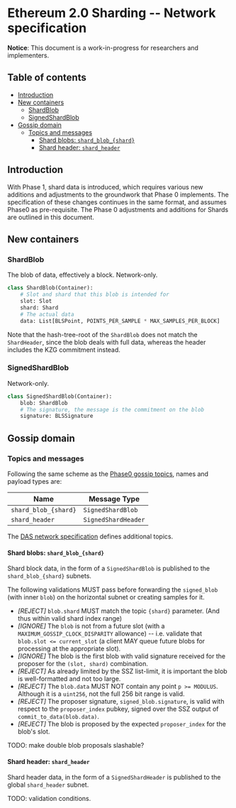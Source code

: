 # Ethereum 2.0 Sharding -- Network specification

**Notice**: This document is a work-in-progress for researchers and implementers.

## Table of contents

<!-- TOC -->
<!-- START doctoc generated TOC please keep comment here to allow auto update -->
<!-- DON'T EDIT THIS SECTION, INSTEAD RE-RUN doctoc TO UPDATE -->

- [Introduction](#introduction)
- [New containers](#new-containers)
  - [ShardBlob](#shardblob)
  - [SignedShardBlob](#signedshardblob)
- [Gossip domain](#gossip-domain)
  - [Topics and messages](#topics-and-messages)
    - [Shard blobs: `shard_blob_{shard}`](#shard-blobs-shard_blob_shard)
    - [Shard header: `shard_header`](#shard-header-shard_header)

<!-- END doctoc generated TOC please keep comment here to allow auto update -->
<!-- /TOC -->


## Introduction

With Phase 1, shard data is introduced, which requires various new additions and adjustments to the groundwork that Phase 0 implements.
The specification of these changes continues in the same format, and assumes Phase0 as pre-requisite. 
The Phase 0 adjustments and additions for Shards are outlined in this document.

## New containers

### ShardBlob

The blob of data, effectively a block. Network-only.

```python
class ShardBlob(Container):
    # Slot and shard that this blob is intended for
    slot: Slot
    shard: Shard
    # The actual data
    data: List[BLSPoint, POINTS_PER_SAMPLE * MAX_SAMPLES_PER_BLOCK]
```

Note that the hash-tree-root of the `ShardBlob` does not match the `ShardHeader`,
since the blob deals with full data, whereas the header includes the KZG commitment instead.

### SignedShardBlob

Network-only.

```python
class SignedShardBlob(Container):
    blob: ShardBlob
    # The signature, the message is the commitment on the blob
    signature: BLSSignature
```

## Gossip domain

### Topics and messages

Following the same scheme as the [Phase0 gossip topics](../phase0/p2p-interface.md#topics-and-messages), names and payload types are:

| Name                             | Message Type              |
|----------------------------------|---------------------------|
| `shard_blob_{shard}`             | `SignedShardBlob`         |
| `shard_header`                   | `SignedShardHeader`       |

The [DAS network specification](./das-p2p.md) defines additional topics.

#### Shard blobs: `shard_blob_{shard}`

Shard block data, in the form of a `SignedShardBlob` is published to the `shard_blob_{shard}` subnets.

The following validations MUST pass before forwarding the `signed_blob` (with inner `blob`) on the horizontal subnet or creating samples for it.
- _[REJECT]_ `blob.shard` MUST match the topic `{shard}` parameter. (And thus within valid shard index range)
- _[IGNORE]_ The `blob` is not from a future slot (with a `MAXIMUM_GOSSIP_CLOCK_DISPARITY` allowance) --
  i.e. validate that `blob.slot <= current_slot`
  (a client MAY queue future blobs for processing at the appropriate slot).
- _[IGNORE]_ The blob is the first blob with valid signature received for the proposer for the `(slot, shard)` combination.
- _[REJECT]_ As already limited by the SSZ list-limit, it is important the blob is well-formatted and not too large.
- _[REJECT]_ The `blob.data` MUST NOT contain any point `p >= MODULUS`. Although it is a `uint256`, not the full 256 bit range is valid.
- _[REJECT]_ The proposer signature, `signed_blob.signature`, is valid with respect to the `proposer_index` pubkey, signed over the SSZ output of `commit_to_data(blob.data)`.
- _[REJECT]_ The blob is proposed by the expected `proposer_index` for the blob's slot.

TODO: make double blob proposals slashable?

#### Shard header: `shard_header`

Shard header data, in the form of a `SignedShardHeader` is published to the global `shard_header` subnet.

TODO: validation conditions.

